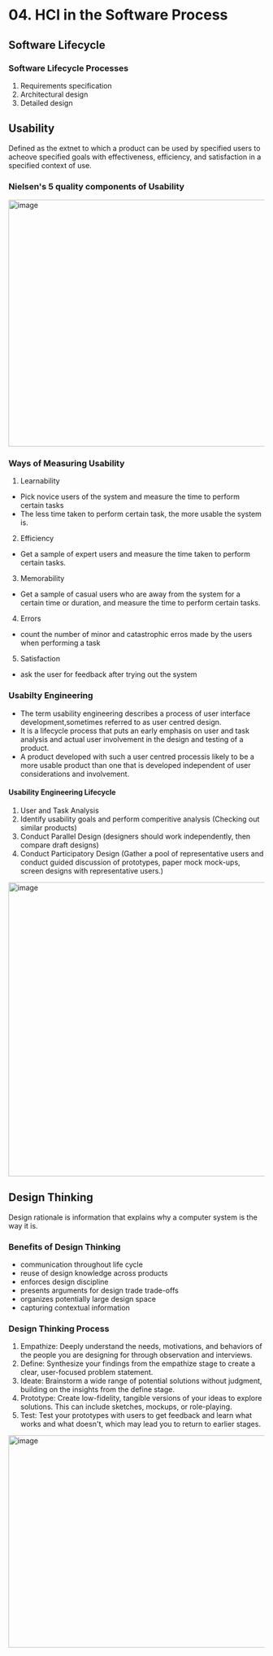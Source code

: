 # 04. HCI in the Software Process

## Software Lifecycle

### Software Lifecycle Processes
1. Requirements specification
2. Architectural design
3. Detailed design

## Usability
Defined as the extnet to which a product can be used by specified users to acheove specified goals with effectiveness, efficiency, and satisfaction in a specified context of use.

### Nielsen's 5 quality components of Usability

<img width="838" height="486" alt="image" src="https://github.com/user-attachments/assets/69702d1b-388a-4e01-9fc7-8c3535555170" />

### Ways of Measuring Usability

1. Learnability
- Pick novice users of the system and measure the time to perform certain tasks
- The less time taken to perform certain task, the more usable the system is.

2. Efficiency
- Get a sample of expert users and measure the time taken to perform certain tasks.

3. Memorability
- Get a sample of casual users who are away from the system for a certain time or duration, and measure the time to perform certain tasks.

4. Errors
- count the number of minor and catastrophic erros made by the users when performing a task
  
5. Satisfaction
- ask the user for feedback after trying out the system
  
### Usabilty Engineering
- The term usability engineering describes a process of user interface development,sometimes referred to as user centred design.
- It is a lifecycle process that puts an early emphasis on user and task analysis and actual user involvement in the design and testing of a product.
- A product developed with such a user centred processis likely to be a more usable product than one that is developed independent of user considerations and involvement.

#### Usability Engineering Lifecycle
1. User and Task Analysis
2. Identify usability goals and perform comperitive analysis (Checking out similar products)
3. Conduct Parallel Design (designers should work independently, then compare draft designs)
4. Conduct Participatory Design (Gather a pool of representative users and  conduct guided discussion of prototypes, paper mock mock-ups, screen designs
with representative users.)

<img width="838" height="579" alt="image" src="https://github.com/user-attachments/assets/c90c5e77-4c14-4986-86b4-435445d958b1" />

## Design Thinking
Design rationale is information that explains why a computer system is the way it is.

### Benefits of Design Thinking
- communication throughout life cycle
- reuse of design knowledge across products
- enforces design discipline
- presents arguments for design trade trade-offs
- organizes potentially large design space
- capturing contextual information

### Design Thinking Process
1. Empathize: Deeply understand the needs, motivations, and behaviors of the people you are designing for through observation and interviews.
2. Define: Synthesize your findings from the empathize stage to create a clear, user-focused problem statement.
3. Ideate: Brainstorm a wide range of potential solutions without judgment, building on the insights from the define stage.
4. Prototype: Create low-fidelity, tangible versions of your ideas to explore solutions. This can include sketches, mockups, or role-playing.
5. Test: Test your prototypes with users to get feedback and learn what works and what doesn't, which may lead you to return to earlier stages. 

<img width="662" height="418" alt="image" src="https://github.com/user-attachments/assets/65a471de-d160-4b71-9abe-33e58f97ab92" />


